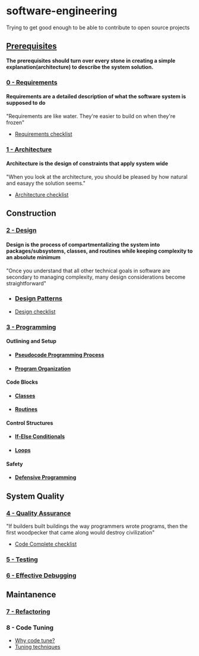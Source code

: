 # software-engineering

Trying to get good enough to be able to contribute to open source projects

## [**Prerequisites**](./PREREQUISITES.md)

**The prerequisites should turn over every stone in creating a simple explanation(architecture) to describe the system solution.**

### [**0 - Requirements**](./requirements/README.md)

#### Requirements are a detailed description of what the software system is supposed to do

"Requirements are like water. They're easier to build on when they're frozen"

* [Requirements checklist](./requirements/CC_CHECKLIST.md)

### [**1 - Architecture**](./architecture/README.md)

#### Architecture is the design of constraints that apply system wide

"When you look at the architecture, you should be pleased by how natural and easayy the solution seems."

* [Architecture checklist](./architecture/CC_CHECKLIST.md)

## Construction

### [**2 - Design**](./design/README.md)

#### Design is the process of compartmentalizing the system into packages/subsystems, classes, and routines while keeping complexity to an absolute minimum

"Once you understand that all other technical goals in software are secondary to managing complexity, many design considerations become straightforward"

* ### [Design Patterns](./design_patterns/README.md)

* [Design checklist](./design/CC_CHECKLIST.md)

### [**3 - Programming**](./programming/README.md)

#### Outlining and Setup

* #### [Pseudocode Programming Process](./programming/pseudocode/README.md)

* #### [Program Organization](./programming/organization/README.md)

#### Code Blocks

* #### [**Classes**](./programming/classes/README.md)

* #### [**Routines**](./programming/routines/README.md)

#### Control Structures

* #### [If-Else Conditionals](./programming/if_else/README.md)

* #### [Loops](./programming/loops/README.md)

#### Safety

* #### [Defensive Programming](./programming/defensive_programming/README.md)

## System Quality

### [**4 - Quality Assurance**](./quality_assurance/README.md)

"If builders built buildings the way programmers wrote programs, then the first woodpecker that came along would destroy civilization"

* [Code Complete checklist](./quality_assurance/CC_CHECKLIST.md)

### [5 - Testing](./quality_assurance/Code_Testing.pdf)

### [6 - Effective Debugging](./quality_assurance/Debugging.pdf)

## Maintanence

### [7 - Refactoring](./maintanence/Refactoring.pdf)

### 8 - Code Tuning

* [Why code tune?](./maintanence/tuning/Code_Tuning.pdf)
* [Tuning techniques](./maintanence/tuning/Code_Tuning_Techniques.pdf)
